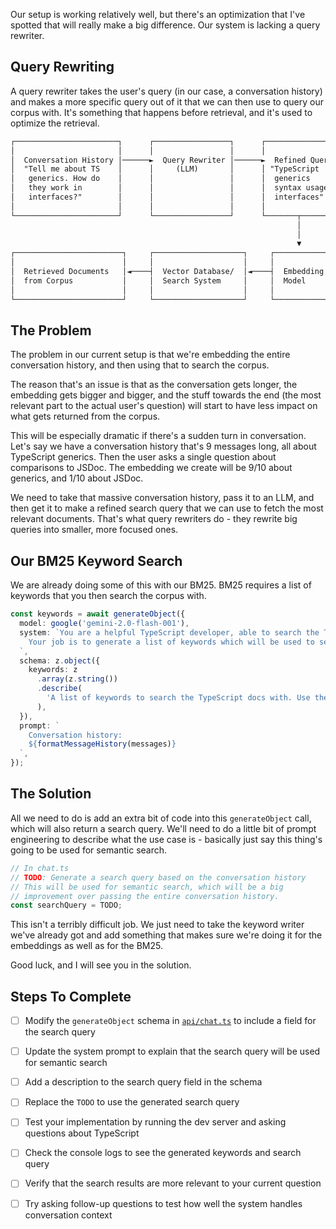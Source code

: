 Our setup is working relatively well, but there's an optimization that I've spotted that will really make a big difference. Our system is lacking a query rewriter.

## Query Rewriting

A query rewriter takes the user's query (in our case, a conversation history) and makes a more specific query out of it that we can then use to query our corpus with. It's something that happens before retrieval, and it's used to optimize the retrieval.

```txt
┌───────────────────────┐      ┌─────────────────┐      ┌───────────────┐
│                       │      │                 │      │               │
│  Conversation History │──────►  Query Rewriter │──────►  Refined Query│
│  "Tell me about TS    │      │     (LLM)       │      │ "TypeScript   │
│   generics. How do    │      │                 │      │  generics     │
│   they work in        │      │                 │      │  syntax usage │
│   interfaces?"        │      │                 │      │  interfaces"  │
│                       │      │                 │      │               │
└───────────────────────┘      └─────────────────┘      └───────┬───────┘
                                                                │
                                                                │
                                                                ▼
┌────────────────────────┐     ┌────────────────────┐     ┌────────────────┐
│                        │     │                    │     │                │
│  Retrieved Documents   │◄────┤  Vector Database/  │◄────┤  Embedding     │
│  from Corpus           │     │  Search System     │     │  Model         │
│                        │     │                    │     │                │
└────────────────────────┘     └────────────────────┘     └────────────────┘
```

## The Problem

The problem in our current setup is that we're embedding the entire conversation history, and then using that to search the corpus.

The reason that's an issue is that as the conversation gets longer, the embedding gets bigger and bigger, and the stuff towards the end (the most relevant part to the actual user's question) will start to have less impact on what gets returned from the corpus.

This will be especially dramatic if there's a sudden turn in conversation. Let's say we have a conversation history that's 9 messages long, all about TypeScript generics. Then the user asks a single question about comparisons to JSDoc. The embedding we create will be 9/10 about generics, and 1/10 about JSDoc.

We need to take that massive conversation history, pass it to an LLM, and then get it to make a refined search query that we can use to fetch the most relevant documents. That's what query rewriters do - they rewrite big queries into smaller, more focused ones.

## Our BM25 Keyword Search

We are already doing some of this with our BM25. BM25 requires a list of keywords that you then search the corpus with.

```ts
const keywords = await generateObject({
  model: google('gemini-2.0-flash-001'),
  system: `You are a helpful TypeScript developer, able to search the TypeScript docs for information.
    Your job is to generate a list of keywords which will be used to search the TypeScript docs.
  `,
  schema: z.object({
    keywords: z
      .array(z.string())
      .describe(
        'A list of keywords to search the TypeScript docs with. Use these for exact terminology.',
      ),
  }),
  prompt: `
    Conversation history:
    ${formatMessageHistory(messages)}
  `,
});
```

## The Solution

All we need to do is add an extra bit of code into this `generateObject` call, which will also return a search query. We'll need to do a little bit of prompt engineering to describe what the use case is - basically just say this thing's going to be used for semantic search.

```ts
// In chat.ts
// TODO: Generate a search query based on the conversation history
// This will be used for semantic search, which will be a big
// improvement over passing the entire conversation history.
const searchQuery = TODO;
```

This isn't a terribly difficult job. We just need to take the keyword writer we've already got and add something that makes sure we're doing it for the embeddings as well as for the BM25.

Good luck, and I will see you in the solution.

## Steps To Complete

- [ ] Modify the `generateObject` schema in [`api/chat.ts`](./api/chat.ts) to include a field for the search query

- [ ] Update the system prompt to explain that the search query will be used for semantic search

- [ ] Add a description to the search query field in the schema

- [ ] Replace the `TODO` to use the generated search query

- [ ] Test your implementation by running the dev server and asking questions about TypeScript

- [ ] Check the console logs to see the generated keywords and search query

- [ ] Verify that the search results are more relevant to your current question

- [ ] Try asking follow-up questions to test how well the system handles conversation context
